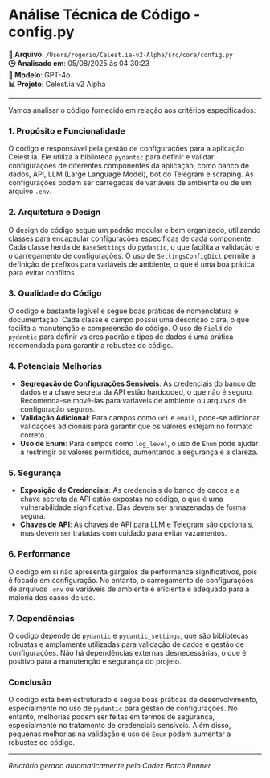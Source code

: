 # Análise Técnica de Código - config.py

**📁 Arquivo**: `/Users/rogerio/Celest.ia-v2-Alpha/src/core/config.py`  
**🕒 Analisado em**: 05/08/2025 às 04:30:23  
**🤖 Modelo**: GPT-4o  
**📊 Projeto**: Celest.ia v2 Alpha  

---

Vamos analisar o código fornecido em relação aos critérios especificados:

### 1. Propósito e Funcionalidade
O código é responsável pela gestão de configurações para a aplicação Celest.ia. Ele utiliza a biblioteca `pydantic` para definir e validar configurações de diferentes componentes da aplicação, como banco de dados, API, LLM (Large Language Model), bot do Telegram e scraping. As configurações podem ser carregadas de variáveis de ambiente ou de um arquivo `.env`.

### 2. Arquitetura e Design
O design do código segue um padrão modular e bem organizado, utilizando classes para encapsular configurações específicas de cada componente. Cada classe herda de `BaseSettings` do `pydantic`, o que facilita a validação e o carregamento de configurações. O uso de `SettingsConfigDict` permite a definição de prefixos para variáveis de ambiente, o que é uma boa prática para evitar conflitos.

### 3. Qualidade do Código
O código é bastante legível e segue boas práticas de nomenclatura e documentação. Cada classe e campo possui uma descrição clara, o que facilita a manutenção e compreensão do código. O uso de `Field` do `pydantic` para definir valores padrão e tipos de dados é uma prática recomendada para garantir a robustez do código.

### 4. Potenciais Melhorias
- **Segregação de Configurações Sensíveis**: As credenciais do banco de dados e a chave secreta da API estão hardcoded, o que não é seguro. Recomenda-se movê-las para variáveis de ambiente ou arquivos de configuração seguros.
- **Validação Adicional**: Para campos como `url` e `email`, pode-se adicionar validações adicionais para garantir que os valores estejam no formato correto.
- **Uso de Enum**: Para campos como `log_level`, o uso de `Enum` pode ajudar a restringir os valores permitidos, aumentando a segurança e a clareza.

### 5. Segurança
- **Exposição de Credenciais**: As credenciais do banco de dados e a chave secreta da API estão expostas no código, o que é uma vulnerabilidade significativa. Elas devem ser armazenadas de forma segura.
- **Chaves de API**: As chaves de API para LLM e Telegram são opcionais, mas devem ser tratadas com cuidado para evitar vazamentos.

### 6. Performance
O código em si não apresenta gargalos de performance significativos, pois é focado em configuração. No entanto, o carregamento de configurações de arquivos `.env` ou variáveis de ambiente é eficiente e adequado para a maioria dos casos de uso.

### 7. Dependências
O código depende de `pydantic` e `pydantic_settings`, que são bibliotecas robustas e amplamente utilizadas para validação de dados e gestão de configurações. Não há dependências externas desnecessárias, o que é positivo para a manutenção e segurança do projeto.

### Conclusão
O código está bem estruturado e segue boas práticas de desenvolvimento, especialmente no uso de `pydantic` para gestão de configurações. No entanto, melhorias podem ser feitas em termos de segurança, especialmente no tratamento de credenciais sensíveis. Além disso, pequenas melhorias na validação e uso de `Enum` podem aumentar a robustez do código.

---

*Relatório gerado automaticamente pelo Codex Batch Runner*
